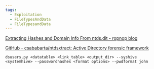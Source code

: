 ```yaml
---
tags:
  - Exploitation
  - FileTypesAndData
  - FileTypesandData
---
```


[Extracting Hashes and Domain Info From ntds.dit - ropnop blog](https://blog.ropnop.com/extracting-hashes-and-domain-info-from-ntds-dit/)

[GitHub - csababarta/ntdsxtract: Active Directory forensic framework](https://github.com/csababarta/ntdsxtract)


```
dsusers.py <datatable> <link_table> <output_dir> --syshive <systemhive> --passwordhashes <format options> --pwdformat john
```
